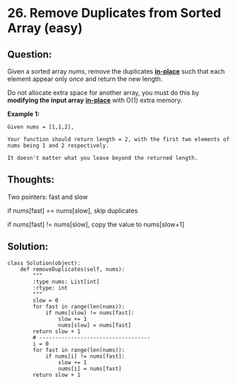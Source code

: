 # 26. Remove Duplicates from Sorted Array \(easy\)

## Question:

Given a sorted array _nums_, remove the duplicates [**in-place**](https://en.wikipedia.org/wiki/In-place_algorithm) such that each element appear only _once_ and return the new length.

Do not allocate extra space for another array, you must do this by **modifying the input array** [**in-place**](https://en.wikipedia.org/wiki/In-place_algorithm) with O\(1\) extra memory.

**Example 1:**

```text
Given nums = [1,1,2],

Your function should return length = 2, with the first two elements of nums being 1 and 2 respectively.

It doesn't matter what you leave beyond the returned length.
```

## Thoughts:

Two pointers: fast and slow

if nums\[fast\] == nums\[slow\], skip duplicates

if nums\[fast\] != nums\[slow\], copy the value to nums\[slow+1\]

## Solution:

```text
class Solution(object):
    def removeDuplicates(self, nums):
        """
        :type nums: List[int]
        :rtype: int
        """
        slow = 0
        for fast in range(len(nums)):
            if nums[slow] != nums[fast]:
                slow += 1
                nums[slow] = nums[fast]
        return slow + 1
        # -----------------------------------
        i = 0
        for fast in range(len(nums)):
            if nums[i] != nums[fast]:
                slow += 1
                nums[i] = nums[fast]
        return slow + 1
```



